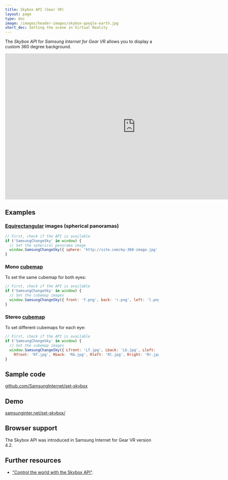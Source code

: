 ```yaml
---
title: Skybox API (Gear VR)
layout: page
type: doc
image: /images/header-images/skybox-google-earth.jpg
short_dec: Setting the scene in Virtual Reality
---
```

The *Skybox API* for *Samsung Internet for Gear VR* allows you to display a custom 360 degree
background.

<iframe width="854" height="480" src="https://www.youtube.com/embed/9NefsqY3uGw" frameborder="0" allowfullscreen></iframe>

## Examples

### [Equirectangular](http://wiki.panotools.org/Equirectangular_Projection) images (spherical panoramas)

```javascript
// First, check if the API is available
if ('SamsungChangeSky' in window) {
  // Set the spherical panorama image
  window.SamsungChangeSky({ sphere: 'http://site.com/my-360-image.jpg' });
}
```

### Mono [cubemap](https://en.wikipedia.org/wiki/Cube_mapping)

To set the same cubemap for both eyes:

```javascript
// First, check if the API is available
if ('SamsungChangeSky' in window) {
  // Set the cubemap images
  window.SamsungChangeSky({ front: 'f.png', back: 'r.png', left: 'l.png', right: 'r.png', up:  'u.png', down: 'd.png' });
}
```

### Stereo [cubemap](https://en.wikipedia.org/wiki/Cube_mapping)

To set different cubemaps for each eye:

```javascript
// First, check if the API is available
if ('SamsungChangeSky' in window) {
  // Set the cubemap images
  window.SamsungChangeSky({ Lfront: 'Lf.jpg', Lback: 'Lb.jpg', Lleft: 'Ll.jpg', Lright: 'Lr.jpg', Lup: 'Lu.jpg', Ldown: 'Ld.jpg',
    Rfront: 'Rf.jpg', Rback: 'Rb.jpg', Rleft: 'Rl.jpg', Rright: 'Rr.jpg', Rup: 'Ru.jpg', Rdown: 'Rd.jpg' });
}
```

## Sample code

[github.com/SamsungInternet/set-skybox](https://github.com/SamsungInternet/set-skybox)

## Demo

[samsunginter.net/set-skybox/](https://samsunginter.net/set-skybox/)

## Browser support

The Skybox API was introduced in Samsung Internet for Gear VR version 4.2.

## Further resources

* ["Control the world with the Skybox API"](https://medium.com/samsung-internet-dev/control-the-world-with-the-skybox-api-6e8ca213f171).
